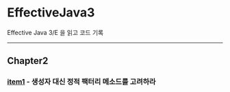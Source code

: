 # EffectiveJava3
Effective Java 3/E 을 읽고 코드 기록

---
## Chapter2
### [item1](https://github.com/Hoon9901/EffectiveJava3/blob/main/effectiveJava_code/src/my/code/chapter2/item1.md) - 생성자 대신 정적 팩터리 메소드를 고려하라
